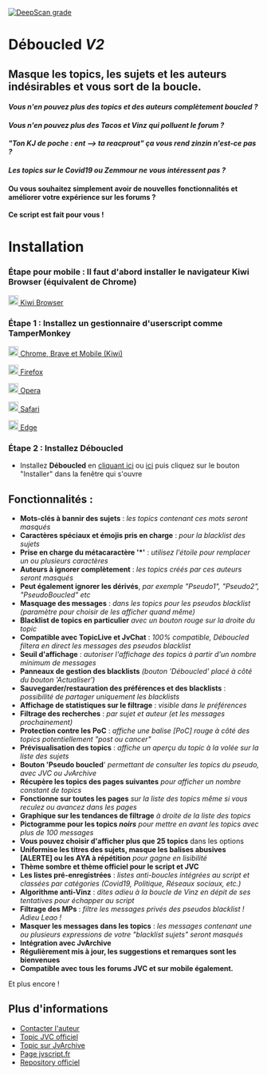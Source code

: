 [![DeepScan grade](https://deepscan.io/api/teams/16229/projects/19461/branches/505944/badge/grade.svg)](https://deepscan.io/dashboard#view=project&tid=16229&pid=19461&bid=505944)

# **Déboucled *V2***

## Masque les topics, les sujets et les auteurs indésirables et vous sort de la boucle.

#### *Vous n'en pouvez plus des topics et des auteurs complètement boucled ?*
#### *Vous n'en pouvez plus des Tacos et Vinz qui polluent le forum ?*
#### *"Ton KJ de poche : ent --> ta reacprout" ça vous rend zinzin n'est-ce pas ?*
#### *Les topics sur le Covid19 ou Zemmour ne vous intéressent pas ?*
#### Ou vous souhaitez simplement avoir de nouvelles fonctionnalités et améliorer votre expérience sur les forums ?

**Ce script est fait pour vous !**

# Installation

### Étape pour mobile : Il faut d'abord installer le navigateur **Kiwi Browser** (équivalent de Chrome)

<a href="https://play.google.com/store/apps/details?id=com.kiwibrowser.browser" target="_blank"><img src="https://kiwibrowser.com/wp-content/uploads/2019/09/cropped-Favicon-512x512-32x32.png" alt="Chrome" width="20"/> Kiwi Browser</a>

### Étape 1 : Installez un gestionnaire d'userscript comme **TamperMonkey**

<a href="https://chrome.google.com/webstore/detail/tampermonkey/dhdgffkkebhmkfjojejmpbldmpobfkfo?hl=fr" target="_blank"><img src="https://upload.wikimedia.org/wikipedia/commons/e/e1/Google_Chrome_icon_%28February_2022%29.svg" alt="Chrome" width="20"/> Chrome, Brave et Mobile (Kiwi)</a>

<a href="https://addons.mozilla.org/fr/firefox/addon/tampermonkey/" target="_blank"><img src="https://upload.wikimedia.org/wikipedia/commons/a/a0/Firefox_logo%2C_2019.svg" alt="Firefox" width="20"/> Firefox</a>

<a href="https://addons.opera.com/fr/extensions/details/tampermonkey-beta/?display=en/" target="_blank"><img src="https://upload.wikimedia.org/wikipedia/commons/4/49/Opera_2015_icon.svg" alt="Opera" width="20"/> Opera</a>

<a href="https://apps.apple.com/app/apple-store/id1482490089?pt=117945903&ct=tm.net&mt=8/" target="_blank"><img src="https://upload.wikimedia.org/wikipedia/en/7/71/Safari_14_icon.png" alt="Safari" width="20"/> Safari</a>

<a href="https://microsoftedge.microsoft.com/addons/detail/tampermonkey/iikmkjmpaadaobahmlepeloendndfphd/" target="_blank"><img src="https://upload.wikimedia.org/wikipedia/commons/9/98/Microsoft_Edge_logo_%282019%29.svg" alt="Edge" width="20"/> Edge</a>

### Étape 2 : Installez **Déboucled**

- Installez **Déboucled** en [cliquant ici](https://github.com/Rand0max/deboucled/raw/master/deboucled.user.js) ou [ici](https://jvscript.fr/script/deboucled) puis cliquez sur le bouton "Installer" dans la fenêtre qui s'ouvre

## Fonctionnalités :

- **Mots-clés à bannir des sujets** : *les topics contenant ces mots seront masqués*
- **Caractères spéciaux et émojis pris en charge** : *pour la blacklist des sujets*
- **Prise en charge du métacaractère '\*'** : *utilisez l'étoile pour remplacer un ou plusieurs caractères*
- **Auteurs à ignorer complètement** : *les topics créés par ces auteurs seront masqués*
- **Peut également ignorer les dérivés**, *par exemple "Pseudo1", "Pseudo2", "PseudoBoucled" etc*
- **Masquage des messages** : *dans les topics pour les pseudos blacklist (paramètre pour choisir de les afficher quand même)*
- **Blacklist de topics en particulier** *avec un bouton rouge sur la droite du topic*
- **Compatible avec TopicLive et JvChat** : *100% compatible, Déboucled filtera en direct les messages des pseudos blacklist*
- **Seuil d'affichage** : *autoriser l'affichage des topics à partir d'un nombre minimum de messages*
- **Panneaux de gestion des blacklists** *(bouton 'Déboucled' placé à côté du bouton 'Actualiser')*
- **Sauvegarder/restauration des préférences et des blacklists** : *possibilité de partager uniquement les blacklists*
- **Affichage de statistiques sur le filtrage** : *visible dans le préférences*
- **Filtrage des recherches** : *par sujet et auteur (et les messages prochainement)*
- **Protection contre les PoC** : *affiche une balise [PoC] rouge à côté des topics potentiellement "post ou cancer"*
- **Prévisualisation des topics** : *affiche un aperçu du topic à la volée sur la liste des sujets*
- **Bouton 'Pseudo boucled**' *permettant de consulter les topics du pseudo, avec JVC ou JvArchive*
- **Récupère les topics des pages suivantes** *pour afficher un nombre constant de topics*
- **Fonctionne sur toutes les pages** *sur la liste des topics même si vous reculez ou avancez dans les pages*
- **Graphique sur les tendances de filtrage** *à droite de la liste des topics*
- **Pictogramme pour les topics *noirs*** *pour mettre en avant les topics avec plus de 100 messages*
- **Vous pouvez choisir d'afficher plus que 25 topics** dans les options
- **Uniformise les titres des sujets, masque les balises abusives [ALERTE] ou les AYA à répétition** *pour gagne en lisibilité*
- **Thème sombre et thème officiel pour le script et JVC**
- **Les listes pré-enregistrées** : *listes anti-boucles intégrées au script et classées par catégories (Covid19, Politique, Réseaux sociaux, etc.)*
- **Algorithme anti-Vinz** : *dites adieu à la boucle de Vinz en dépit de ses tentatives pour échapper au script*
- **Filtrage des MPs** : *filtre les messages privés des pseudos blacklist ! Adieu Leao !*
- **Masquer les messages dans les topics** : *les messages contenant une ou plusieurs expressions de votre "blacklist sujets" seront masqués*
- **Intégration avec JvArchive**
- **Régulièrement mis à jour, les suggestions et remarques sont les bienvenues**
- **Compatible avec tous les forums JVC et sur mobile également.**

Et plus encore !

## Plus d'informations

- [Contacter l'auteur](https://www.jeuxvideo.com/messages-prives/nouveau.php?all_dest=Rand0max)
- [Topic JVC officiel](https://www.jeuxvideo.com/forums/42-51-68410257-1-0-1-0-officiel-deboucled-v2-est-arrive-fini-la-boucle-et-le-spam.htm)
- [Topic sur JvArchive](https://jvarchive.com/forums/42-51-68410257-1-0-1-0-officiel-deboucled-v2-est-arrive-fini-la-boucle-et-le-spam)
- [Page jvscript.fr](https://jvscript.fr/script/deboucled)
- [Repository officiel](https://github.com/Rand0max/deboucled/)
